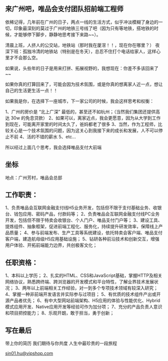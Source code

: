 ## 来广州吧，唯品会支付团队招前端工程师

依稀记得，几年前在广州的日子，两点一线的生活方式，似乎冲淡模糊了身边的一切，印象最深刻的莫过于广州的地铁三号线了吧（因为只有等地铁，搭地铁的时候，才能够停下脚步，静静地思考接下来路~~）。

清晨上班，人挤人的公交站，地铁站（那时我在厦滘！！，现在你在哪里？） 夜深下班：孤独冷清的地铁站（特别是在冬天），总忍不住打个电话给家人，这样心里才不会那么空。

如果说，头些年的日子是用来打拼、拓展视野的，我想现在：你差不多该回来了~~

如果你真的打算回来了，可能会因为技术氛围，或是你真的想离家人近一点，想让自己的生活更生活一点！！

如果我是你，在选择下一座城市，下一家公司的时候，我会这样思考和权衡：

1、广州的房价是 “北上广深” 最低的，甚至还不如杭州；（当然我们集团还提供高达 30w 的免息贷款）
2、如果可以，离家近点，我会更愿意，因为从大学到工作到现在，可能离开家里的时间太久了，爸妈都老了很多
3、当然，作为工程师，比较关心是一个技术氛围的问题，因为这关心到我接下来的成长和发展，人不可以停止不前
4、活的不错的薪水
5、etc...

所以经过上面几个思考，我会选择唯品支付大前端



## 坐标

地点：广州芳村，唯品会总部


## 工作职责：

1、负责唯品会互联网金融支付线H5业务开发，包括但不限于支付基础业务、收银台、钱包应用、密码产品，付款码等；
2、负责唯品会互联网金融支付线PC业务开发，包括但不限于特卖会收银台、个人门户、唯品支付门户等；
3、建设工具、提炼组件、抽象框架，促进前端工程化、服务化，持续提升研发效率，保障线上产品质量；
4、参与前端发布、生产工具等系统建设，依托特卖会客户端、唯品支付客户端，建造航母级H5应用基础设施；
5、钻研各种前沿技术和创新交互，增强用户体验、开拓前端能力边界，共创极客文化；

## 任职资格：

1、本科以上学历；
2、扎实的HTML、CSS和JavaScript基础，掌握HTTP及相关网络协议，熟悉跨终端、跨浏览器的开发模式和平台特性，了解业界技术发展状况；
3、两年以上前端相关工作经验，对一到多个专项技术领域有较深入研究；
4、掌握一种非前端开发语言并实际参与过项目；
5、有优质的技术组件产出或开源产品者优先；
6、有中大型网站前端架构、H5应用的体验与性能优化、Hybrid模式应用开发、Native应用开发等经验可作为加分项；
7、充分的产品负责人意识和项目把控能力；
8、乐观开朗，敢于担当，勇于创新；

## 写在最后

带上你的简历
我们期待与你共度
人生中最珍贵的一段旅程

sin01.hu@vipshop.com
